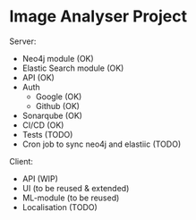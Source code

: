 # Image Analyser Project

Server:
- Neo4j module (OK)
- Elastic Search module (OK)
- API (OK)
- Auth
  - Google (OK)
  - Github (OK)
- Sonarqube (OK)
- CI/CD (OK)
- Tests (TODO)
- Cron job to sync neo4j and elastiic (TODO)

Client:
- API (WIP)
- UI (to be reused & extended)
- ML-module (to be reused)
- Localisation (TODO)
